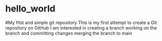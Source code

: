 # hello_world
#My fitst and simple git repository
This is my first attempt to create a Git repository on GitHub
I am interested in creating a branch
working on the branch and committing changes
merging the branch to main
   

